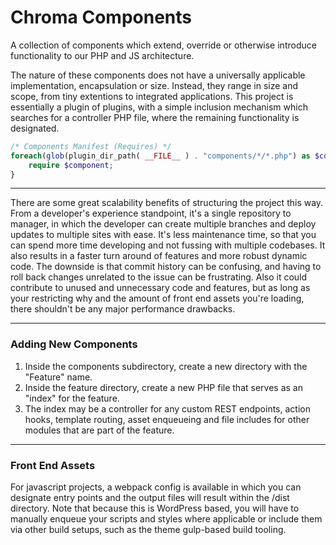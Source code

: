 # Chroma Components
A collection of components which extend, override or otherwise introduce functionality to our PHP and JS architecture.

The nature of these components does not have a universally applicable implementation, encapsulation or size. Instead, they range in size and scope, from tiny extentions to integrated applications.
This project is essentially a plugin of plugins, with a simple inclusion mechanism which searches for a controller PHP file, where the remaining functionality is designated. 

```php
/* Components Manifest (Requires) */
foreach(glob(plugin_dir_path( __FILE__ ) . "components/*/*.php") as $component) {
	require $component;
}
```
___

There are some great scalability benefits of structuring the project this way. From a developer's experience standpoint, it's a single repository to manager, in which the developer can create multiple branches and deploy updates to multiple sites with ease. It's less maintenance time, so that you can spend more time developing and not fussing with multiple codebases. It also results in a faster turn around of features and more robust dynamic code. The downside is that commit history can be confusing, and having to roll back changes unrelated to the issue can be frustrating. Also it could contribute to unused and unnecessary code and features, but as long as your restricting why and the amount of front end assets you're loading, there shouldn't be any major performance drawbacks.
___

### Adding New Components
1. Inside the components subdirectory, create a new directory with the "Feature" name.
2. Inside the feature directory, create a new PHP file that serves as an "index" for the feature. 
3. The index may be a controller for any custom REST endpoints, action hooks, template routing, asset enqueueing and file includes for other modules that are part of the feature.
___

### Front End Assets
For javascript projects, a webpack config is available in which you can designate entry points and the output files will result within the /dist directory. Note that because this is WordPress based, you will have to manually enqueue your scripts and styles where applicable or include them via other build setups, such as the theme gulp-based build tooling. 

